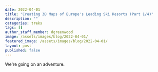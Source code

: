 ```yaml
---
date: 2022-04-01
title: "Creating 3D Maps of Europe's Leading Ski Resorts (Part 1/4)"
description: ""
categories: treks
tags: []
author_staff_member: dgreenwood
image: /assets/images/blog/2022-04-01/
featured_image: /assets/images/blog/2022-04-01/
layout: post
published: false
---
```


We're going on an adventure.

